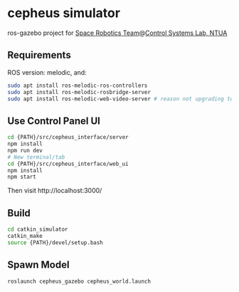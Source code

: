 # cepheus simulator
ros-gazebo project for [Space Robotics Team](http://csl-ep.mech.ntua.gr/index.php/research/robotics-for-extreme-environments/space-robotics)@[Control Systems Lab, NTUA](http://csl-ep.mech.ntua.gr/ "Lab website")


Requirements
------------
ROS version: melodic, and:
```bash
sudo apt install ros-melodic-ros-controllers
sudo apt install ros-melodic-rosbridge-server
sudo apt install ros-melodic-web-video-server # reason not upgrading to noetic
```

Use Control Panel UI
--------------------
```bash
cd {PATH}/src/cepheus_interface/server
npm install
npm run dev
# New terminal/tab
cd {PATH}/src/cepheus_interface/web_ui
npm install
npm start
```
Then visit http://localhost:3000/

Build
-----
```bash
cd catkin_simulator
catkin_make
source {PATH}/devel/setup.bash
```
Spawn Model
-----------
```bash
roslaunch cepheus_gazebo cepheus_world.launch
```
